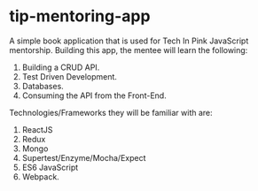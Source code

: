 # tip-mentoring-app

A simple book application that is used for Tech In Pink JavaScript mentorship. Building this app, the mentee will learn the following:

1. Building a CRUD API.
2. Test Driven Development.
3. Databases.
4. Consuming the API from the Front-End.

Technologies/Frameworks they will be familiar with are:

1. ReactJS
2. Redux
3. Mongo
4. Supertest/Enzyme/Mocha/Expect
5. ES6 JavaScript
6. Webpack.
